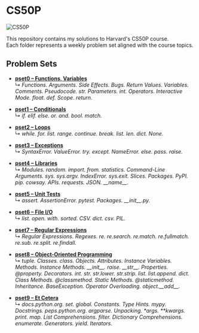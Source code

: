 # CS50P
![CS50P](https://github.com/user-attachments/assets/9e92eb4b-3afa-4dfe-be33-330fd6e4da8e)

This repository contains my solutions to Harvard's CS50P course.  
Each folder represents a weekly problem set aligned with the course topics.

## Problem Sets

- [**pset0 – Functions, Variables**](./pset0/)  
  ↳ *Functions. Arguments. Side Effects. Bugs. Return Values. Variables. Comments. Pseudocode. str. Parameters. int. Operators. Interactive Mode. float. def. Scope. return.*

- [**pset1 – Conditionals**](./pset1/)  
  ↳ *if. elif. else. or. and. bool. match.*

- [**pset2 – Loops**](./pset2/)  
  ↳ *while. for. list. range. continue. break. list. len. dict. None.*

- [**pset3 – Exceptions**](./pset3/)  
  ↳ *SyntaxError. ValueError. try. except. NameError. else. pass. raise.*

- [**pset4 – Libraries**](./pset4/)  
  ↳ *Modules. random. import. from. statistics. Command-Line Arguments. sys. sys.argv. IndexError. sys.exit. Slices. Packages. PyPI. pip. cowsay. APIs. requests. JSON. \_\_name\_\_.*

- [**pset5 – Unit Tests**](./pset5/)  
  ↳ *assert. AssertionError. pytest. Packages. \_\_init\_\_.py.*

- [**pset6 – File I/O**](./pset6/)  
  ↳ *list. open. with. sorted. CSV. dict. csv. PIL.*

- [**pset7 – Regular Expressions**](./pset7/)  
  ↳ *Regular Expressions. Regexes. re. re.search. re.match. re.fullmatch. re.sub. re.split. re.findall.*

- [**pset8 – Object-Oriented Programming**](./pset8/)  
  ↳ *tuple. Classes. class. Objects. Attributes. Instance Variables. Methods. Instance Methods. \_\_init\_\_. raise. \_\_str\_\_. Properties. @property. Decorators. int. str. str.lower. str.strip. list. list.append. dict. Class Methods. @classmethod. Static Methods. @staticmethod. Inheritance. BaseException. Operator Overloading. object.\_\_add\_\_.*

- [**pset9 – Et Cetera**](./pset9/)  
  ↳ *docs.python.org. set. global. Constants. Type Hints. mypy. Docstrings. peps.python.org. argparse. Unpacking. \*args. \*\*kwargs. print. map. List Comprehensions. filter. Dictionary Comprehensions. enumerate. Generators. yield. Iterators.*
